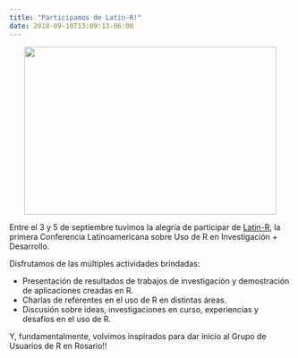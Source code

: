 ```yaml
---
title: "Participamos de Latin-R!"
date: 2018-09-10T13:09:13-06:00
---
```


<center>
    <img src="/images/foto-latinr.jpg" width="450" height="300" />
</center>

Entre el 3 y 5 de septiembre tuvimos la alegría de participar de [Latin-R](http://latin-r.com/), la primera Conferencia Latinoamericana sobre Uso de R en Investigación + Desarrollo.

Disfrutamos de las múltiples actividades brindadas:

- Presentación de resultados de trabajos de investigación y demostración de aplicaciones creadas en R.
- Charlas de referentes en el uso de R en distintas áreas.
- Discusión sobre ideas, investigaciones en curso, experiencias y desafíos en el uso de R.

Y, fundamentalmente, volvimos inspirados para dar inicio al Grupo de Usuarios de R en Rosario!!
